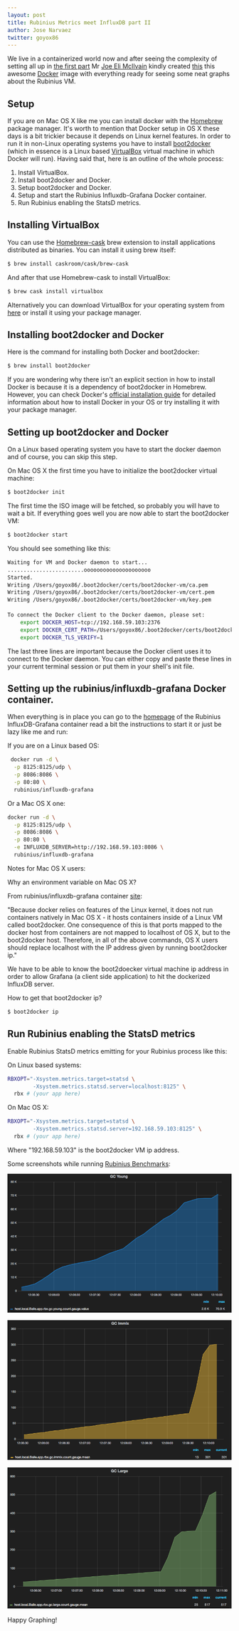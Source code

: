 ```yaml
---
layout: post
title: Rubinius Metrics meet InfluxDB part II
author: Jose Narvaez
twitter: goyox86
---
```


We live in a containerized world now and after seeing the complexity of setting all up in [the first part](http://rubinius.com/2014/12/10/rubinius-metrics-meets-influxdb/) Mr [Joe Eli McIlvain](https://github.com/jemc) kindly created [this](https://github.com/rubinius/influxdb-grafana) this awesome [Docker](https://www.docker.com/) image with everything ready for seeing some neat graphs about the Rubinius VM.

## Setup

If you are on Mac OS X like me you can install docker with the [Homebrew](http://brew.sh/) package manager. It's worth to mention that Docker setup in OS X these days is a bit trickier because it depends on Linux kernel features. In order to run it in non-Linux operating systems you have to install [boot2docker](http://boot2docker.io/) (which in essence is a Linux based [VirtualBox](https://www.virtualbox.org/) virtual machine in which Docker will run). Having said that, here is an outline of the whole process:

1. Install VirtualBox.
2. Install boot2docker and Docker.
3. Setup boot2docker and Docker.
4. Setup and start the Rubinius Influxdb-Grafana Docker container.
5. Run Rubinius enabling the StatsD metrics.


## Installing VirtualBox

You can use the [Homebrew-cask](https://github.com/caskroom/homebrew-cask) brew extension to install applications distributed as binaries. You can install it using brew itself:

```sh
$ brew install caskroom/cask/brew-cask
```

And after that use Homebrew-cask to install VirtualBox:

```sh
$ brew cask install virtualbox
```

Alternatively you can download VirtualBox for your operating system from [here](https://www.virtualbox.org/wiki/Downloads) or install it using your package manager.

## Installing boot2docker and Docker

Here is the command for installing both Docker and boot2docker:

```sh
$ brew install boot2docker
```

If you are wondering why there isn't an explicit section in how to install Docker is because it is a dependency of boot2docker in Homebrew. However, you can check Docker's [official installation guide](https://docs.docker.com/installation/) for detailed information about how to install Docker in your OS or try installing it with your package manager.

## Setting up boot2docker and Docker

On a Linux based operating system you have to start the docker daemon and of course, you can skip this step.

On Mac OS X the first time you have to initialize the boot2docker virtual machine:

```sh
$ boot2docker init
```

The first time the ISO image will be fetched, so probably you will have to wait a bit. If everything goes well you are now able to start the boot2docker VM:

```sh
$ boot2docker start
```

You should see something like this:

```sh
Waiting for VM and Docker daemon to start...
........................ooooooooooooooooooooo
Started.
Writing /Users/goyox86/.boot2docker/certs/boot2docker-vm/ca.pem
Writing /Users/goyox86/.boot2docker/certs/boot2docker-vm/cert.pem
Writing /Users/goyox86/.boot2docker/certs/boot2docker-vm/key.pem

To connect the Docker client to the Docker daemon, please set:
    export DOCKER_HOST=tcp://192.168.59.103:2376
    export DOCKER_CERT_PATH=/Users/goyox86/.boot2docker/certs/boot2docker-vm
    export DOCKER_TLS_VERIFY=1
```

The last three lines are important because the Docker client uses it to connect to the Docker daemon. You can either copy and paste these lines in your current terminal session or put them in your shell's init file.

## Setting up the rubinius/influxdb-grafana Docker container.

When everything is in place you can go to the [homepage](https://github.com/rubinius/influxdb-grafana) of the Rubinius InfluxDB-Grafana container read a bit the instructions to start it or just be lazy like me and run:

If you are on a Linux based OS:

```sh
 docker run -d \
  -p 8125:8125/udp \
  -p 8086:8086 \
  -p 80:80 \
  rubinius/influxdb-grafana
```

Or a Mac OS X one:

```sh
docker run -d \
  -p 8125:8125/udp \
  -p 8086:8086 \
  -p 80:80 \
  -e INFLUXDB_SERVER=http://192.168.59.103:8086 \
  rubinius/influxdb-grafana
```

Notes for Mac OS X users:

Why an environment variable on Mac OS X?

From rubinius/influxdb-grafana container [site](https://github.com/rubinius/influxdb-grafana):

"Because docker relies on features of the Linux kernel, it does not run containers natively in Mac OS X - it hosts containers inside of a Linux VM called boot2docker. One consequence of this is that ports mapped to the docker host from containers are not mapped to localhost of OS X, but to the boot2docker host. Therefore, in all of the above commands, OS X users should replace localhost with the IP address given by running boot2docker ip."

We have to be able to know the boot2doecker virtual machine ip address in order to allow Grafana (a client side application) to hit the dockerized InfluxDB server.

How to get that boot2docker ip?

```sh
$ boot2docker ip
```

## Run Rubinius enabling the StatsD metrics

Enable Rubinius StatsD metrics emitting for your Rubinius process like this:

On Linux based systems:

```sh
RBXOPT="-Xsystem.metrics.target=statsd \
        -Xsystem.metrics.statsd.server=localhost:8125" \
  rbx # (your app here)
```

On Mac OS X:

```sh
RBXOPT="-Xsystem.metrics.target=statsd \
        -Xsystem.metrics.statsd.server=192.168.59.103:8125" \
  rbx # (your app here)
```

Where "192.168.59.103" is the boot2docker VM ip address.

Some screenshots while running [Rubinius Benchmarks](https://github.com/rubinius/rubinius-benchmark):

![RBX Dashboard.png](/images/rubinius-dash-screenshot.png)

![RBX Dashboard 2.png](/images/rubinius-dash-screenshot2.png)

![RBX Dashboard 3.png](/images/rubinius-dash-screenshot3.png)

Happy Graphing!
